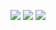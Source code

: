 <!---
- 👋 Hi, I’m @Allekslar
- 👀 I’m interested in ...
- 🌱 I’m currently learning ...
- 💞️ I’m looking to collaborate on ...
- 📫 How to reach me ...


Allekslar/Allekslar is a ✨ special ✨ repository because its `README.md` (this file) appears on your GitHub profile.
You can click the Preview link to take a look at your changes.
--->
![](http://github-profile-summary-cards.vercel.app/api/cards/profile-details?username=Allekslar&theme=2077)
![](http://github-profile-summary-cards.vercel.app/api/cards/repos-per-language?username=Allekslar&theme=2077)
![](http://github-profile-summary-cards.vercel.app/api/cards/most-commit-language?username=Allekslar&theme=2077)
